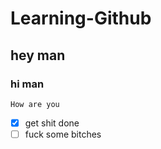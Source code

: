 # Learning-Github
## hey man
### hi man
``How are you``
- [x] get shit done
- [ ] fuck some bitches
